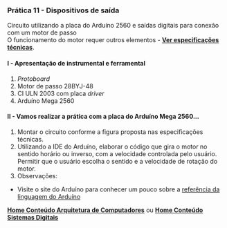 ### Prática 11 - Dispositivos de saída
Circuito utilizando a placa do Arduíno 2560 e saídas digitais para conexão com um motor de passo  
O funcionamento do motor requer outros elementos - **[Ver especificações técnicas](https://github.com/claytonjasilva/claytonjasilva.github.io/blob/main/arduino/datasheet_drivermotor.md)**.  

#### I - Apresentação de instrumental e ferramental
1. *Protoboard*
2. Motor de passo 28BYJ-48
3. CI ULN 2003 com placa *driver*
4. Arduíno Mega 2560

#### II - Vamos realizar a prática com a placa do Arduíno Mega 2560...
1. Montar  o circuito conforme a figura proposta nas especificações técnicas.  
2. Utilizando a IDE do Arduíno, elaborar o código que gira o motor no sentido horário ou inverso, com a velocidade controlada pelo usuário.  
  Permitir que o usuário escolha o sentido e a velocidade de rotação do motor.
4. Observações:  
- Visite o site do Arduíno para conhecer um pouco sobre a [referência da linguagem do Arduíno](https://www.arduino.cc/reference/en/)  

**[Home Conteúdo Arquitetura de Computadores](https://github.com/claytonjasilva/claytonjasilva.github.io/blob/main/arq_aulas.md)**  ou 
**[Home Conteúdo Sistemas Digitais](https://github.com/claytonjasilva/claytonjasilva.github.io/blob/main/sisdig_aulas.md)**   
